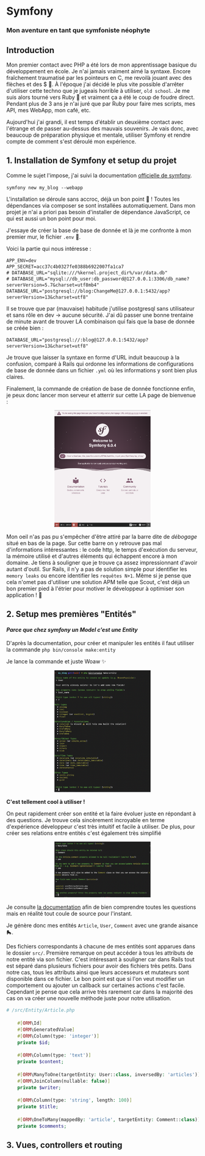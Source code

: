 # Symfony
### Mon aventure en tant que symfoniste néophyte


## Introduction

Mon premier contact avec PHP a été lors de mon apprentissage basique du développement en école. Je n'ai jamais vraiment aimé la syntaxe.
Encore fraîchement traumatisé par les pointeurs en C, me revoilà jouant avec des flèches et des $ 🤨. À l'époque j'ai décidé le plus vite 
possible d'arrêter d'utiliser cette techno que je jugeais horrible à utiliser, `old school`. Je me suis alors tourné vers Ruby 💎 et vraiment 
ça a été le coup de foudre direct. Pendant plus de 3 ans je n'ai juré que par Ruby pour faire mes scripts, mes API, mes WebApp, mon café, etc.

Aujourd'hui j'ai grandi, il est temps d'établir un deuxième contact avec l'étrange et de passer au-dessus des mauvais souvenirs. 
Je vais donc, avec beaucoup de préparation physique et mentale, utiliser Symfony et rendre compte de comment s'est déroulé mon expérience.


## 1. Installation de Symfony et setup du projet

Comme le sujet l'impose, j'ai suivi la documentation [officielle de symfony](https://symfony.com/doc/current/setup.html#creating-symfony-applications).

`symfony new my_blog --webapp`

L'installation se déroule sans accroc, déjà un bon point 🥳 ! Toutes les dépendances via composer se sont
installées automatiquement. Dans mon projet je n'ai a priori pas besoin d'installer de dépendance JavaScript, 
ce qui est aussi un bon point pour moi.

J'essaye de créer la base de base de donnée et là je me confronte à mon premier mur, le fichier `.env` 🥊.

Voici la partie qui nous intéresse :

```.dotenv
APP_ENV=dev
APP_SECRET=acc37c4b0327fe0388b6922007fa1ca7
# DATABASE_URL="sqlite:///%kernel.project_dir%/var/data.db"
# DATABASE_URL="mysql://db_user:db_password@127.0.0.1:3306/db_name?serverVersion=5.7&charset=utf8mb4"
DATABASE_URL="postgresql://blog:ChangeMe@127.0.0.1:5432/app?serverVersion=13&charset=utf8"
```

Il se trouve que par (mauvaise) habitude j'utilise postgresql sans utilisateur et sans rôle en dev -> aucune sécurité.
J'ai dû passer une bonne trentaine de minute avant de trouver LA combinaison qui fais que la base de donnée se créée bien :

```dotenv
DATABASE_URL="postgresql://:blog@127.0.0.1:5432/app?serverVersion=13&charset=utf8"
```

Je trouve que laisser la syntaxe en forme d'URL induit beaucoup à la confusion, comparé à Rails qui ordonne les
informations de configurations de base de donnée dans un fichier `.yml` où les informations y sont bien plus claires.

Finalement, la commande de création de base de donnée fonctionne enfin, je peux donc lancer mon serveur et atterrir sur cette LA page de bienvenue :
<div style="width:50%; margin: auto;">

![](screenshots/welcome_page.png)

</div>

Mon oeil n'as pas pu s'empêcher d'être attiré par la barre dite de _débogage_ situé en bas de la page. Sur cette barre on
y retrouve pas mal d'informations intéressantes : le code http, le temps d'exécution du serveur, la mémoire utilisé et d'autres
éléments qui échappent encore à mon domaine. Je tiens à souligner que je trouve ça assez impressionnant d'avoir autant d'outil.
Sur Rails, il n'y a pas de solution simple pour identifier les `memory leaks` ou encore identifier les `requêtes N+1`. Même si je pense que cela
n'omet pas d'utiliser une solution APM telle que Scout, c'est déjà un bon premier pied à l'étrier pour motiver le développeur
à optimiser son application ! 🏇

## 2. Setup mes premières "Entités"
#### _Parce que chez symfony un Model c'est une Entity_

D'après la documentation, pour créer et manipuler les entités il faut utiliser la commande `php bin/console make:entity`

Je lance la commande et juste Woaw ✨

<div style="width:50%; margin: auto;">

![](screenshots/entity_maker.png)

</div>

__C'est tellement cool à utiliser !__

On peut rapidement créer son entité et la faire évoluer juste en répondant à des questions. Je trouve 
cela sincèrement incroyable en terme d'expérience développeur c'est très intuitif et facile à utiliser.
De plus, pour créer ses relations entre entités c'est également très simplifié

<div style="width:50%; margin: auto;">

![](screenshots/relation_maker.png)

</div>

Je consulte [la documentation](https://symfony.com/doc/current/doctrine.html#creating-an-entity-class)
afin de bien comprendre toutes les questions mais en réalité tout coule de source pour l'instant.

Je génère donc mes entités `Article`, `User`, `Comment` avec une grande aisance 🛼.

Des fichiers correspondants à chacune de mes entités sont apparues dans le dossier `src/`. Première remarque on peut accéder à tous les attributs
de notre entité via son fichier. C'est intéressant à souligner car dans Rails tout est séparé dans plusieurs fichiers pour avoir 
des fichiers très petits. Dans notre cas, tous les attributs ainsi que leurs accesseurs et mutateurs sont disponible dans ce fichier.
Le bon point est que si l'on veut modifier un comportement ou ajouter un callback sur certaines actions c'est facile. Cependant
je pense que cela arrive très rarement car dans la majorité des cas on va créer une nouvelle méthode juste pour notre utilisation.

```php
# /src/Entity/Article.php
    
    #[ORM\Id]
    #[ORM\GeneratedValue]
    #[ORM\Column(type: 'integer')]
    private $id;

    #[ORM\Column(type: 'text')]
    private $content;

    #[ORM\ManyToOne(targetEntity: User::class, inversedBy: 'articles')]
    #[ORM\JoinColumn(nullable: false)]
    private $writer;

    #[ORM\Column(type: 'string', length: 100)]
    private $title;

    #[ORM\OneToMany(mappedBy: 'article', targetEntity: Comment::class)]
    private $comments;
```


## 3. Vues, controllers et routing